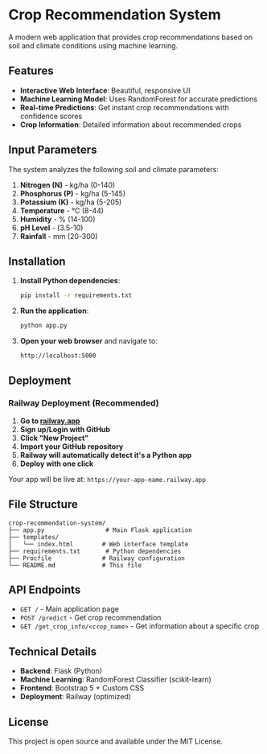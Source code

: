# Crop Recommendation System

A modern web application that provides crop recommendations based on soil and climate conditions using machine learning.

## Features

- **Interactive Web Interface**: Beautiful, responsive UI
- **Machine Learning Model**: Uses RandomForest for accurate predictions
- **Real-time Predictions**: Get instant crop recommendations with confidence scores
- **Crop Information**: Detailed information about recommended crops

## Input Parameters

The system analyzes the following soil and climate parameters:

1. **Nitrogen (N)** - kg/ha (0-140)
2. **Phosphorus (P)** - kg/ha (5-145)
3. **Potassium (K)** - kg/ha (5-205)
4. **Temperature** - °C (8-44)
5. **Humidity** - % (14-100)
6. **pH Level** - (3.5-10)
7. **Rainfall** - mm (20-300)

## Installation

1. **Install Python dependencies**:
   ```bash
   pip install -r requirements.txt
   ```

2. **Run the application**:
   ```bash
   python app.py
   ```

3. **Open your web browser** and navigate to:
   ```
   http://localhost:5000
   ```

## Deployment

### Railway Deployment (Recommended)

1. **Go to [railway.app](https://railway.app)**
2. **Sign up/Login with GitHub**
3. **Click "New Project"**
4. **Import your GitHub repository**
5. **Railway will automatically detect it's a Python app**
6. **Deploy with one click**

Your app will be live at: `https://your-app-name.railway.app`

## File Structure

```
crop-recommendation-system/
├── app.py                 # Main Flask application
├── templates/
│   └── index.html        # Web interface template
├── requirements.txt       # Python dependencies
├── Procfile              # Railway configuration
└── README.md             # This file
```

## API Endpoints

- `GET /` - Main application page
- `POST /predict` - Get crop recommendation
- `GET /get_crop_info/<crop_name>` - Get information about a specific crop

## Technical Details

- **Backend**: Flask (Python)
- **Machine Learning**: RandomForest Classifier (scikit-learn)
- **Frontend**: Bootstrap 5 + Custom CSS
- **Deployment**: Railway (optimized)

## License

This project is open source and available under the MIT License. 